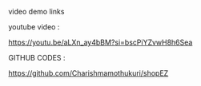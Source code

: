 video demo links 

youtube video :

https://youtu.be/aLXn_ay4bBM?si=bscPiYZvwH8h6Sea 

GITHUB CODES : 

https://github.com/Charishmamothukuri/shopEZ

